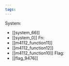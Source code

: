 ```yaml
---
tags:
---
```

System:
- [[system_66]]
- [[system_0]]
Fn:
- [[m4112_function11]]
- [[m4112_function12]]
- [[m4112_function10]]
Flag:
- [[flag_9476]]
